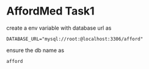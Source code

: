 # AffordMed Task1

create a env variable with database url as


```
DATABASE_URL="mysql://root:@localhost:3306/afford"
```

ensure the db name as

```
afford
```
